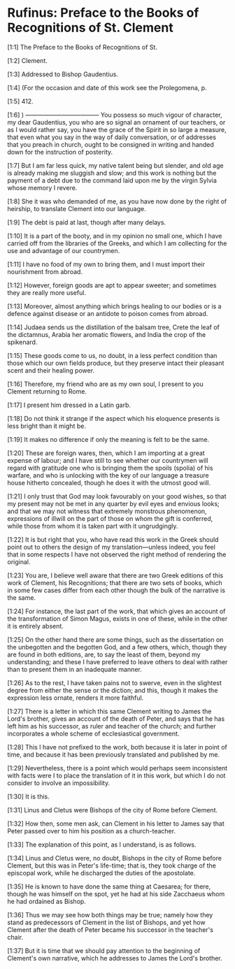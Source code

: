 # Rufinus: Preface to the Books of Recognitions of St. Clement

[1:1] The Preface to the Books of Recognitions of St.

[1:2] Clement.

[1:3] Addressed to Bishop Gaudentius.

[1:4] (For the occasion and date of this work see the Prolegomena, p.

[1:5] 412.

[1:6] )  ————————————  You possess so much vigour of character, my dear Gaudentius, you who are so signal an ornament of our teachers, or as I would rather say, you have the grace of the Spirit in so large a measure, that even what you say in the way of daily conversation, or of addresses that you preach in church, ought to be consigned in writing and handed down for the instruction of posterity.

[1:7] But I am far less quick, my native talent being but slender, and old age is already making me sluggish and slow; and this work is nothing but the payment of a debt due to the command laid upon me by the virgin Sylvia whose memory I revere.

[1:8] She it was who demanded of me, as you have now done by the right of heirship, to translate Clement into our language.

[1:9] The debt is paid at last, though after many delays.

[1:10] It is a part of the booty, and in my opinion no small one, which I have carried off from the libraries of the Greeks, and which I am collecting for the use and advantage of our countrymen.

[1:11] I have no food of my own to bring them, and I must import their nourishment from abroad.

[1:12] However, foreign goods are apt to appear sweeter; and sometimes they are really more useful.

[1:13] Moreover, almost anything which brings healing to our bodies or is a defence against disease or an antidote to poison comes from abroad.

[1:14] Judaea sends us the distillation of the balsam tree, Crete the leaf of the dictamnus, Arabia her aromatic flowers, and India the crop of the spikenard.

[1:15] These goods come to us, no doubt, in a less perfect condition than those which our own fields produce, but they preserve intact their pleasant scent and their healing power.

[1:16] Therefore, my friend who are as my own soul, I present to you Clement returning to Rome.

[1:17] I present him dressed in a Latin garb.

[1:18] Do not think it strange if the aspect which his eloquence presents is less bright than it might be.

[1:19] It makes no difference if only the meaning is felt to be the same.

[1:20] These are foreign wares, then, which I am importing at a great expense of labour; and I have still to see whether our countrymen will regard with gratitude one who is bringing them the spoils (spolia) of his warfare, and who is unlocking with the key of our language a treasure house hitherto concealed, though he does it with the utmost good will.

[1:21] I only trust that God may look favourably on your good wishes, so that my present may not be met in any quarter by evil eyes and envious looks; and that we may not witness that extremely monstrous phenomenon, expressions of illwill on the part of those on whom the gift is conferred, while those from whom it is taken part with it ungrudgingly.

[1:22] It is but right that you, who have read this work in the Greek should point out to others the design of my translation—unless indeed, you feel that in some respects I have not observed the right method of rendering the original.

[1:23] You are, I believe well aware that there are two Greek editions of this work of Clement, his Recognitions; that there are two sets of books, which in some few cases differ from each other though the bulk of the narrative is the same.

[1:24] For instance, the last part of the work, that which gives an account of the transformation of Simon Magus, exists in one of these, while in the other it is entirely absent.

[1:25] On the other hand there are some things, such as the dissertation on the unbegotten and the begotten God, and a few others, which, though they are found in both editions, are, to say the least of them, beyond my understanding; and these I have preferred to leave others to deal with rather than to present them in an inadequate manner.

[1:26] As to the rest, I have taken pains not to swerve, even in the slightest degree from either the sense or the diction; and this, though it makes the expression less ornate, renders it more faithful.

[1:27] There is a letter in which this same Clement writing to James the Lord's brother, gives an account of the death of Peter, and says that he has left him as his successor, as ruler and teacher of the church; and further incorporates a whole scheme of ecclesiastical government.

[1:28] This I have not prefixed to the work, both because it is later in point of time, and because it has been previously translated and published by me.

[1:29] Nevertheless, there is a point which would perhaps seem inconsistent with facts were I to place the translation of it in this work, but which I do not consider to involve an impossibility.

[1:30] It is this.

[1:31] Linus and Cletus were Bishops of the city of Rome before Clement.

[1:32] How then, some men ask, can Clement in his letter to James say that Peter passed over to him his position as a church-teacher.

[1:33] The explanation of this point, as I understand, is as follows.

[1:34] Linus and Cletus were, no doubt, Bishops in the city of Rome before Clement, but this was in Peter's life-time; that is, they took charge of the episcopal work, while he discharged the duties of the apostolate.

[1:35] He is known to have done the same thing at Caesarea; for there, though he was himself on the spot, yet he had at his side Zacchaeus whom he had ordained as Bishop.

[1:36] Thus we may see how both things may be true; namely how they stand as predecessors of Clement in the list of Bishops, and yet how Clement after the death of Peter became his successor in the teacher's chair.

[1:37] But it is time that we should pay attention to the beginning of Clement's own narrative, which he addresses to James the Lord's brother.

